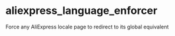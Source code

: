 # aliexpress_language_enforcer
Force any AliExpress locale page to redirect to its global equivalent
